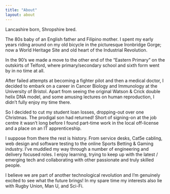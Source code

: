 ```yaml
---
title: "About"
layout: about
---
```

Lancashire born, Shropshire bred.  

The 80s baby of an English father and Filipino mother. I spent my early years riding around on my old bicycle in the picturesque Ironbridge Gorge; now a World Heritage Site and old heart of the Industrial Revolution.

In the 90’s we made a move to the other end of the “Eastern Primary” on the outskirts of Telford, where primary/secondary school and sixth form went by in no time at all.

After failed attempts at becoming a fighter pilot and then a medical doctor, I decided to embark on a career in Cancer Biology and Immunology at the University of Bristol.  Apart from seeing the original Watson & Crick double helix DNA model, and some amusing lectures on human reproduction, I didn’t fully enjoy my time there.  

So I decided to cut my student loan losses, dropping-out over one Christmas.  The prodigal son had returned!  Short of signing-on at the job centre it wasn’t long before I found part-time work in the local off-license and a place on an IT apprenticeship.  

I suppose from there the rest is history. From service desks, Cat5e cabling, web design and software testing to the online Sports Betting & Gaming industry. I’ve muddled my way through a number of engineering and delivery focused roles.  I enjoy learning, trying to keep up with the latest / emerging tech and collaborating with other passionate and truly skilled people.

I believe we are part of another technological revolution and I’m genuinely excited to see what the future brings!  In my spare time my interests also lie with Rugby Union, Man U, and Sci-Fi.
